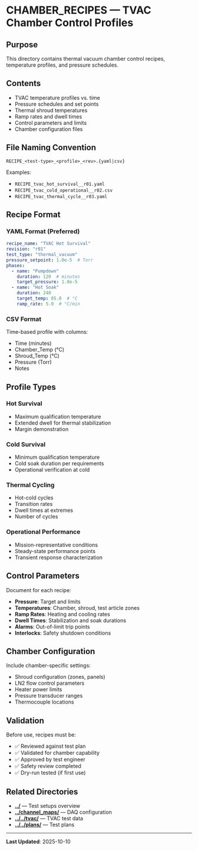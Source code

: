 # CHAMBER_RECIPES — TVAC Chamber Control Profiles

## Purpose

This directory contains thermal vacuum chamber control recipes, temperature profiles, and pressure schedules.

## Contents

- TVAC temperature profiles vs. time
- Pressure schedules and set points
- Thermal shroud temperatures
- Ramp rates and dwell times
- Control parameters and limits
- Chamber configuration files

## File Naming Convention

```
RECIPE_<test-type>_<profile>_<rev>.{yaml|csv}
```

Examples:
- `RECIPE_tvac_hot_survival__r01.yaml`
- `RECIPE_tvac_cold_operational__r02.csv`
- `RECIPE_tvac_thermal_cycle__r03.yaml`

## Recipe Format

### YAML Format (Preferred)
```yaml
recipe_name: "TVAC Hot Survival"
revision: "r01"
test_type: "thermal_vacuum"
pressure_setpoint: 1.0e-5  # Torr
phases:
  - name: "Pumpdown"
    duration: 120  # minutes
    target_pressure: 1.0e-5
  - name: "Hot Soak"
    duration: 240
    target_temp: 85.0  # °C
    ramp_rate: 5.0  # °C/min
```

### CSV Format
Time-based profile with columns:
- Time (minutes)
- Chamber_Temp (°C)
- Shroud_Temp (°C)
- Pressure (Torr)
- Notes

## Profile Types

### Hot Survival
- Maximum qualification temperature
- Extended dwell for thermal stabilization
- Margin demonstration

### Cold Survival
- Minimum qualification temperature
- Cold soak duration per requirements
- Operational verification at cold

### Thermal Cycling
- Hot-cold cycles
- Transition rates
- Dwell times at extremes
- Number of cycles

### Operational Performance
- Mission-representative conditions
- Steady-state performance points
- Transient response characterization

## Control Parameters

Document for each recipe:
- **Pressure**: Target and limits
- **Temperatures**: Chamber, shroud, test article zones
- **Ramp Rates**: Heating and cooling rates
- **Dwell Times**: Stabilization and soak durations
- **Alarms**: Out-of-limit trip points
- **Interlocks**: Safety shutdown conditions

## Chamber Configuration

Include chamber-specific settings:
- Shroud configuration (zones, panels)
- LN2 flow control parameters
- Heater power limits
- Pressure transducer ranges
- Thermocouple locations

## Validation

Before use, recipes must be:
- ✅ Reviewed against test plan
- ✅ Validated for chamber capability
- ✅ Approved by test engineer
- ✅ Safety review completed
- ✅ Dry-run tested (if first use)

## Related Directories

- **[../](../)** — Test setups overview
- **[../channel_maps/](../channel_maps/)** — DAQ configuration
- **[../../tvac/](../../tvac/)** — TVAC test data
- **[../../plans/](../../plans/)** — Test plans

---

**Last Updated**: 2025-10-10
